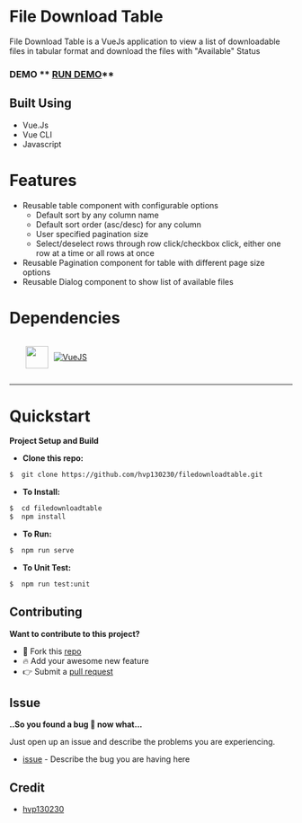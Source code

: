 # File Download Table

File Download Table is a VueJs application to view a list of downloadable files in tabular format and download the files with "Available" Status

### DEMO ** [RUN DEMO](https://codesandbox.io/s/harshalpawar-w2fwv)**

## Built Using

- Vue.Js
- Vue CLI
- Javascript

# Features

- Reusable table component with configurable options
    - Default sort by any column name
    - Default sort order (asc/desc) for any column
    - User specified pagination size
    - Select/deselect rows through row click/checkbox click, either one row at a time or all rows at once 
- Reusable Pagination component for table with different page size options
- Reusable Dialog component to show list of available files


# Dependencies

<ul>
<li style="display:flex; align-items:center;margin:5px;">

<span><img style="margin-right: 10px" src="https://vuejs.org/images/logo.png "  width="40" height="40" /></span>

<span>[![VueJS](https://img.shields.io/badge/VueJs-v2.6.11-blue)](http://vuejs.org)</span>

</li>
</ul>

---

# Quickstart

**Project Setup and Build**

- **Clone this repo:**

```bash
$  git clone https://github.com/hvp130230/filedownloadtable.git
```

- **To Install:**

```bash
$  cd filedownloadtable
$  npm install
```

- **To Run:**

```bash
$  npm run serve
```

- **To Unit Test:**

```bash
$  npm run test:unit
```

## Contributing

**Want to contribute to this project?**

- :fork_and_knife: Fork this [repo][link-repo]
- :fire: Add your awesome new feature
- :point_right: Submit a [pull request][link-pull-request]

## Issue

**..So you found a bug :bug: now what...**

Just open up an issue and describe the problems you are experiencing.

- [issue][link-issue] - Describe the bug you are having here

## Credit

- [hvp130230][link-author]

[link-author]: https://github.com/hvp130230
[link-issue]: https://github.com/hvp130230/filedownloadtable/issues/new
[link-pull-request]: https://github.com/hvp130230/filedownloadtable/pulls/master
[link-repo]: https://github.com/hvp130230/filedownloadtable.git